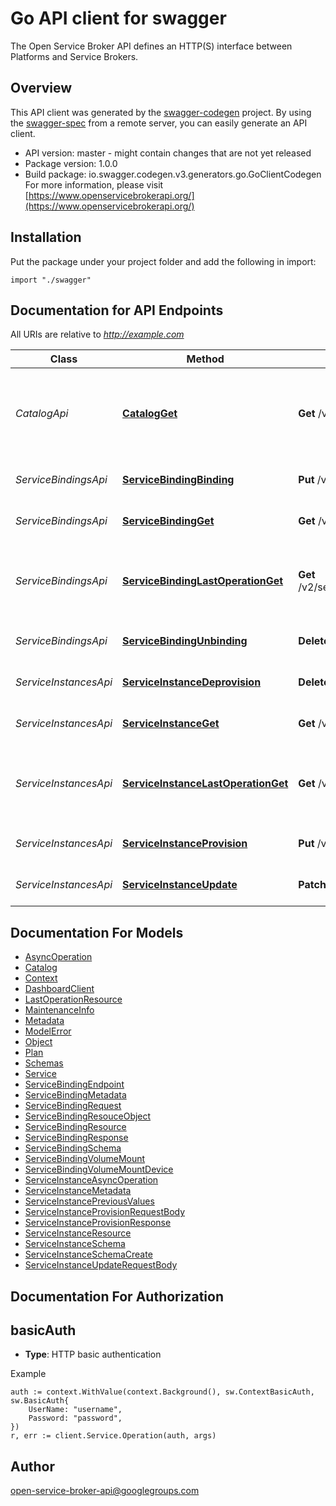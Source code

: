 # Go API client for swagger

The Open Service Broker API defines an HTTP(S) interface between Platforms and Service Brokers.

## Overview
This API client was generated by the [swagger-codegen](https://github.com/swagger-api/swagger-codegen) project.  By using the [swagger-spec](https://github.com/swagger-api/swagger-spec) from a remote server, you can easily generate an API client.

- API version: master - might contain changes that are not yet released
- Package version: 1.0.0
- Build package: io.swagger.codegen.v3.generators.go.GoClientCodegen
For more information, please visit [https://www.openservicebrokerapi.org/](https://www.openservicebrokerapi.org/)

## Installation
Put the package under your project folder and add the following in import:
```golang
import "./swagger"
```

## Documentation for API Endpoints

All URIs are relative to *http://example.com*

Class | Method | HTTP request | Description
------------ | ------------- | ------------- | -------------
*CatalogApi* | [**CatalogGet**](docs/CatalogApi.md#catalogget) | **Get** /v2/catalog | get the catalog of services that the service broker offers
*ServiceBindingsApi* | [**ServiceBindingBinding**](docs/ServiceBindingsApi.md#servicebindingbinding) | **Put** /v2/service_instances/{instance_id}/service_bindings/{binding_id} | generate a service binding
*ServiceBindingsApi* | [**ServiceBindingGet**](docs/ServiceBindingsApi.md#servicebindingget) | **Get** /v2/service_instances/{instance_id}/service_bindings/{binding_id} | get a service binding
*ServiceBindingsApi* | [**ServiceBindingLastOperationGet**](docs/ServiceBindingsApi.md#servicebindinglastoperationget) | **Get** /v2/service_instances/{instance_id}/service_bindings/{binding_id}/last_operation | get the last requested operation state for service binding
*ServiceBindingsApi* | [**ServiceBindingUnbinding**](docs/ServiceBindingsApi.md#servicebindingunbinding) | **Delete** /v2/service_instances/{instance_id}/service_bindings/{binding_id} | deprovision a service binding
*ServiceInstancesApi* | [**ServiceInstanceDeprovision**](docs/ServiceInstancesApi.md#serviceinstancedeprovision) | **Delete** /v2/service_instances/{instance_id} | deprovision a service instance
*ServiceInstancesApi* | [**ServiceInstanceGet**](docs/ServiceInstancesApi.md#serviceinstanceget) | **Get** /v2/service_instances/{instance_id} | get a service instance
*ServiceInstancesApi* | [**ServiceInstanceLastOperationGet**](docs/ServiceInstancesApi.md#serviceinstancelastoperationget) | **Get** /v2/service_instances/{instance_id}/last_operation | get the last requested operation state for service instance
*ServiceInstancesApi* | [**ServiceInstanceProvision**](docs/ServiceInstancesApi.md#serviceinstanceprovision) | **Put** /v2/service_instances/{instance_id} | provision a service instance
*ServiceInstancesApi* | [**ServiceInstanceUpdate**](docs/ServiceInstancesApi.md#serviceinstanceupdate) | **Patch** /v2/service_instances/{instance_id} | update a service instance

## Documentation For Models

 - [AsyncOperation](docs/AsyncOperation.md)
 - [Catalog](docs/Catalog.md)
 - [Context](docs/Context.md)
 - [DashboardClient](docs/DashboardClient.md)
 - [LastOperationResource](docs/LastOperationResource.md)
 - [MaintenanceInfo](docs/MaintenanceInfo.md)
 - [Metadata](docs/Metadata.md)
 - [ModelError](docs/ModelError.md)
 - [Object](docs/Object.md)
 - [Plan](docs/Plan.md)
 - [Schemas](docs/Schemas.md)
 - [Service](docs/Service.md)
 - [ServiceBindingEndpoint](docs/ServiceBindingEndpoint.md)
 - [ServiceBindingMetadata](docs/ServiceBindingMetadata.md)
 - [ServiceBindingRequest](docs/ServiceBindingRequest.md)
 - [ServiceBindingResouceObject](docs/ServiceBindingResouceObject.md)
 - [ServiceBindingResource](docs/ServiceBindingResource.md)
 - [ServiceBindingResponse](docs/ServiceBindingResponse.md)
 - [ServiceBindingSchema](docs/ServiceBindingSchema.md)
 - [ServiceBindingVolumeMount](docs/ServiceBindingVolumeMount.md)
 - [ServiceBindingVolumeMountDevice](docs/ServiceBindingVolumeMountDevice.md)
 - [ServiceInstanceAsyncOperation](docs/ServiceInstanceAsyncOperation.md)
 - [ServiceInstanceMetadata](docs/ServiceInstanceMetadata.md)
 - [ServiceInstancePreviousValues](docs/ServiceInstancePreviousValues.md)
 - [ServiceInstanceProvisionRequestBody](docs/ServiceInstanceProvisionRequestBody.md)
 - [ServiceInstanceProvisionResponse](docs/ServiceInstanceProvisionResponse.md)
 - [ServiceInstanceResource](docs/ServiceInstanceResource.md)
 - [ServiceInstanceSchema](docs/ServiceInstanceSchema.md)
 - [ServiceInstanceSchemaCreate](docs/ServiceInstanceSchemaCreate.md)
 - [ServiceInstanceUpdateRequestBody](docs/ServiceInstanceUpdateRequestBody.md)

## Documentation For Authorization

## basicAuth
- **Type**: HTTP basic authentication

Example
```golang
auth := context.WithValue(context.Background(), sw.ContextBasicAuth, sw.BasicAuth{
	UserName: "username",
	Password: "password",
})
r, err := client.Service.Operation(auth, args)
```

## Author

open-service-broker-api@googlegroups.com
